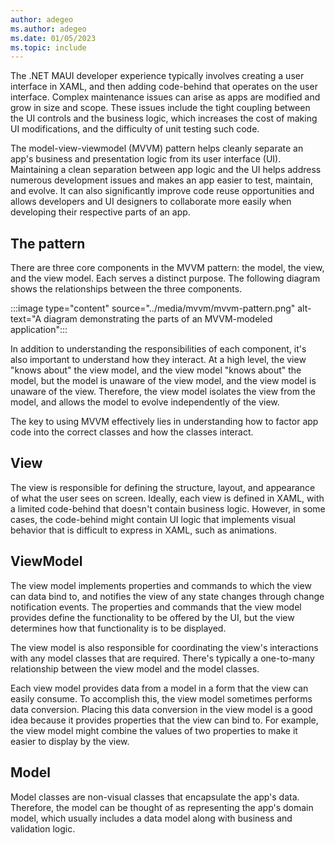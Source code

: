 ```yaml
---
author: adegeo
ms.author: adegeo
ms.date: 01/05/2023
ms.topic: include
---
```


The .NET MAUI developer experience typically involves creating a user interface in XAML, and then adding code-behind that operates on the user interface. Complex maintenance issues can arise as apps are modified and grow in size and scope. These issues include the tight coupling between the UI controls and the business logic, which increases the cost of making UI modifications, and the difficulty of unit testing such code.

The model-view-viewmodel (MVVM) pattern helps cleanly separate an app's business and presentation logic from its user interface (UI). Maintaining a clean separation between app logic and the UI helps address numerous development issues and makes an app easier to test, maintain, and evolve. It can also significantly improve code reuse opportunities and allows developers and UI designers to collaborate more easily when developing their respective parts of an app.

## The pattern

There are three core components in the MVVM pattern: the model, the view, and the view model. Each serves a distinct purpose. The following diagram shows the relationships between the three components.

:::image type="content" source="../media/mvvm/mvvm-pattern.png" alt-text="A diagram demonstrating the parts of an MVVM-modeled application":::

In addition to understanding the responsibilities of each component, it's also important to understand how they interact. At a high level, the view "knows about" the view model, and the view model "knows about" the model, but the model is unaware of the view model, and the view model is unaware of the view. Therefore, the view model isolates the view from the model, and allows the model to evolve independently of the view.

The key to using MVVM effectively lies in understanding how to factor app code into the correct classes and how the classes interact.

## View

The view is responsible for defining the structure, layout, and appearance of what the user sees on screen. Ideally, each view is defined in XAML, with a limited code-behind that doesn't contain business logic. However, in some cases, the code-behind might contain UI logic that implements visual behavior that is difficult to express in XAML, such as animations.

## ViewModel

The view model implements properties and commands to which the view can data bind to, and notifies the view of any state changes through change notification events. The properties and commands that the view model provides define the functionality to be offered by the UI, but the view determines how that functionality is to be displayed.

The view model is also responsible for coordinating the view's interactions with any model classes that are required. There's typically a one-to-many relationship between the view model and the model classes.

Each view model provides data from a model in a form that the view can easily consume. To accomplish this, the view model sometimes performs data conversion. Placing this data conversion in the view model is a good idea because it provides properties that the view can bind to. For example, the view model might combine the values of two properties to make it easier to display by the view.

## Model

Model classes are non-visual classes that encapsulate the app's data. Therefore, the model can be thought of as representing the app's domain model, which usually includes a data model along with business and validation logic.
